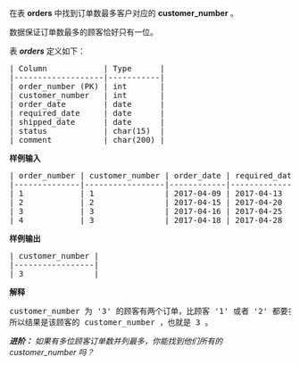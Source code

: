<p>在表&nbsp;<strong>orders</strong>&nbsp;中找到订单数最多客户对应的&nbsp;<strong>customer_number</strong>&nbsp;。</p>

<p>数据保证订单数最多的顾客恰好只有一位。</p>

<p>表&nbsp;<strong><em>orders</em></strong> 定义如下：</p>

<pre>| Column            | Type      |
|-------------------|-----------|
| order_number (PK) | int       |
| customer_number   | int       |
| order_date        | date      |
| required_date     | date      |
| shipped_date      | date      |
| status            | char(15)  |
| comment           | char(200) |
</pre>

<p><strong>样例输入</strong></p>

<pre>| order_number | customer_number | order_date | required_date | shipped_date | status | comment |
|--------------|-----------------|------------|---------------|--------------|--------|---------|
| 1            | 1               | 2017-04-09 | 2017-04-13    | 2017-04-12   | Closed |         |
| 2            | 2               | 2017-04-15 | 2017-04-20    | 2017-04-18   | Closed |         |
| 3            | 3               | 2017-04-16 | 2017-04-25    | 2017-04-20   | Closed |         |
| 4            | 3               | 2017-04-18 | 2017-04-28    | 2017-04-25   | Closed |         |
</pre>

<p><strong>样例输出</strong></p>

<pre>| customer_number |
|-----------------|
| 3               |
</pre>

<p><strong>解释</strong></p>

<pre>customer_number 为 &#39;3&#39; 的顾客有两个订单，比顾客 &#39;1&#39; 或者 &#39;2&#39; 都要多，因为他们只有一个订单
所以结果是该顾客的 customer_number ，也就是 3 。
</pre>

<p><em><strong>进阶：</strong> 如果有多位顾客订单数并列最多，你能找到他们所有的 customer_number 吗？</em></p>
